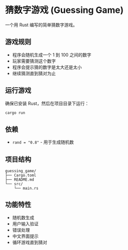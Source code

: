 # 猜数字游戏 (Guessing Game)

一个用 Rust 编写的简单猜数字游戏。

## 游戏规则

- 程序会随机生成一个 1 到 100 之间的数字
- 玩家需要猜测这个数字
- 程序会提示猜的数字是太大还是太小
- 继续猜测直到猜对为止

## 运行游戏

确保已安装 Rust，然后在项目目录下运行：

```bash
cargo run
```

## 依赖

- `rand = "0.8"` - 用于生成随机数

## 项目结构

```
guessing_game/
├── Cargo.toml
├── README.md
└── src/
    └── main.rs
```

## 功能特性

- 随机数生成
- 用户输入验证
- 错误处理
- 中文界面提示
- 循环游戏直到猜对